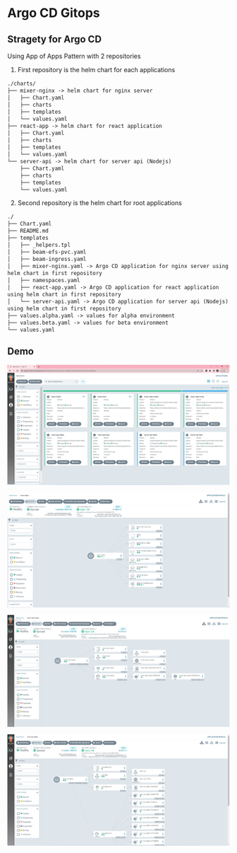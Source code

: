 # Argo CD Gitops

## Stragety for Argo CD

Using App of Apps Pattern with 2 repositories

1. First repository is the helm chart for each applications

```
./charts/
├── mixer-nginx -> helm chart for nginx server
│   ├── Chart.yaml
│   ├── charts
│   ├── templates
│   └── values.yaml
├── react-app -> helm chart for react application
│   ├── Chart.yaml
│   ├── charts
│   ├── templates
│   └── values.yaml
└── server-api -> helm chart for server api (Nodejs)
    ├── Chart.yaml
    ├── charts
    ├── templates
    └── values.yaml
```

2. Second repository is the helm chart for root applications

```
./
├── Chart.yaml
├── README.md
├── templates
│   ├── _helpers.tpl
│   ├── beam-efs-pvc.yaml
│   ├── beam-ingress.yaml
│   ├── mixer-nginx.yaml -> Argo CD application for nginx server using helm chart in first repository
│   ├── namespaces.yaml
│   ├── react-app.yaml -> Argo CD application for react application using helm chart in first repository
│   └── server-api.yaml -> Argo CD application for server api (Nodejs) using helm chart in first repository
├── values.alpha.yaml -> values for alpha environment
├── values.beta.yaml -> values for beta environment
└── values.yaml
```

## Demo

![](images/1.png)

![](images/2.png)

![](images/3.png)

![](images/4.png)